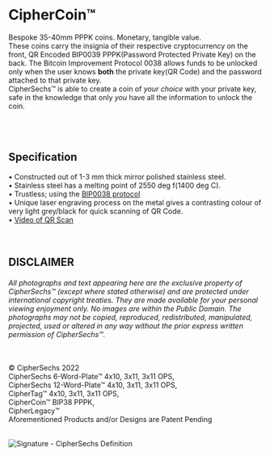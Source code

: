 # CipherCoin™
Bespoke 35-40mm PPPK coins.  Monetary, tangible value.<br/>
These coins carry the insignia of their respective cryptocurrency on the front, QR Encoded BIP0039 PPPK(Password Protected Private Key) on the back. The Bitcoin Improvement Protocol 0038 allows funds to be unlocked only when the user knows **both** the private key(QR Code) and the password attached to that private key.<br/>
CipherSechs™ is able to create a coin of _your choice_ with your private key, safe in the knowledge that only _you_ have all the information to unlock the coin.
<br/>
<br/>
<br/>
<br/>
## Specification  
• Constructed out of 1-3 mm thick mirror polished stainless steel.<br/>
• Stainless steel has a melting point of 2550 deg f(1400 deg C).<br/>
• Trustless; using the [BIP0038 protocol](https://github.com/bitcoin/bips/blob/master/bip-0038.mediawiki)<br/>
• Unique laser engraving process on the metal gives a contrasting colour of very light grey/black for quick scanning of QR Code.<br/>
• [Video of QR Scan](https://www.minds.com/newsfeed/1330907732726779917)
<br/>
<br/>
<br/>
## DISCLAIMER
###### All photographs and text appearing here are the exclusive property of CipherSechs™ (except where stated otherwise) and are protected under international copyright treaties. They are made available for your personal viewing enjoyment only. No images are within the Public Domain. The photographs may not be copied, reproduced, redistributed, manipulated, projected, used or altered in any way without the prior express written permission of CipherSechs™.
<br/>
© CipherSechs 2022<br/>
CipherSechs 6-Word-Plate™ 4x10, 3x11, 3x11 OPS,<br/>
CipherSechs 12-Word-Plate™ 4x10, 3x11, 3x11 OPS,<br/>
CipherTag™ 4x10, 3x11, 3x11 OPS,<br/> 
CipherCoin™ BIP38 PPPK,<br/>
CipherLegacy™<br/>
Aforementioned Products and/or Designs are Patent Pending<br/>
<br/>

![Signature - CipherSechs Definition](https://user-images.githubusercontent.com/97874862/150514959-49d230cf-449b-4a74-8c8f-c565b54d02b2.png)
